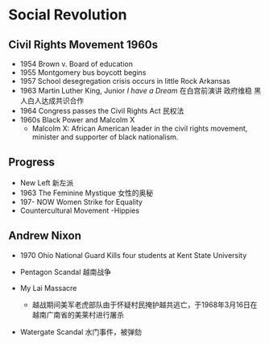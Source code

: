 
# Social Revolution

## Civil Rights Movement 1960s

- 1954 Brown v. Board of education
- 1955 Montgomery bus boycott begins
- 1957 School desegregation crisis occurs in little Rock Arkansas
- 1963 Martin Luther King, Junior  *I have a Dream* 在白宫前演讲 政府维稳 黑人白人达成共识合作
- 1964 Congress passes the Civil Rights Act 民权法
- 1960s Black Power and Malcolm X 
   - Malcolm X: African American leader in the civil rights movement, minister and supporter of black nationalism.

## Progress

- New Left 新左派
- 1963 The Feminine Mystique 女性的奥秘
- 197- NOW Women Strike for Equality 
- Countercultural Movement -Hippies

## Andrew Nixon

- 1970 Ohio National Guard Kills four students at Kent State University
- Pentagon Scandal 越南战争
- My Lai Massacre

    - 越战期间美军老虎部队由于怀疑村民掩护越共逃亡，于1968年3月16日在越南广南省的美莱村进行屠杀
- Watergate Scandal 水门事件，被弹劾
<!--stackedit_data:
eyJoaXN0b3J5IjpbMTIyMDAwOTY5N119
-->